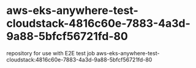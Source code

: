 # aws-eks-anywhere-test-cloudstack-4816c60e-7883-4a3d-9a88-5bfcf56721fd-80
repository for use with E2E test job aws-eks-anywhere-test-cloudstack:4816c60e-7883-4a3d-9a88-5bfcf56721fd-80
